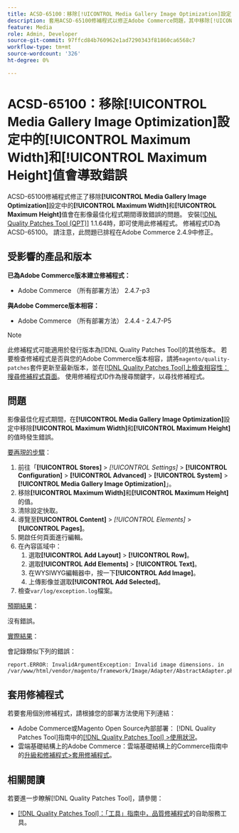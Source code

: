 ```yaml
---
title: ACSD-65100：移除[!UICONTROL Media Gallery Image Optimization]設定中的[!UICONTROL Maximum Width]和[!UICONTROL Maximum Height]值會導致錯誤
description: 套用ACSD-65100修補程式以修正Adobe Commerce問題，其中移除[!UICONTROL Media Gallery Image Optimization]設定中的[!UICONTROL Maximum Width]和[!UICONTROL Maximum Height]值會在影像最佳化程式期間導致錯誤。
feature: Media
role: Admin, Developer
source-git-commit: 97ffcd84b760962e1ad7290343f81860ca6568c7
workflow-type: tm+mt
source-wordcount: '326'
ht-degree: 0%

---
```



# ACSD-65100：移除[!UICONTROL Media Gallery Image Optimization]設定中的[!UICONTROL Maximum Width]和[!UICONTROL Maximum Height]值會導致錯誤

ACSD-65100修補程式修正了移除&#x200B;**[!UICONTROL Media Gallery Image Optimization]**&#x200B;設定中的&#x200B;**[!UICONTROL Maximum Width]**&#x200B;和&#x200B;**[!UICONTROL Maximum Height]**&#x200B;值會在影像最佳化程式期間導致錯誤的問題。 安裝[[!DNL Quality Patches Tool (QPT)]](/help/tools/quality-patches-tool/quality-patches-tool-to-self-serve-quality-patches.md) 1.1.64時，即可使用此修補程式。 修補程式ID為ACSD-65100。 請注意，此問題已排程在Adobe Commerce 2.4.9中修正。

## 受影響的產品和版本

**已為Adobe Commerce版本建立修補程式：**

* Adobe Commerce （所有部署方法） 2.4.7-p3

**與Adobe Commerce版本相容：**

* Adobe Commerce （所有部署方法） 2.4.4 - 2.4.7-P5

>[!NOTE]
>
>此修補程式可能適用於發行版本為[!DNL Quality Patches Tool]的其他版本。 若要檢查修補程式是否與您的Adobe Commerce版本相容，請將`magento/quality-patches`套件更新至最新版本，並在[[!DNL Quality Patches Tool]上檢查相容性：搜尋修補程式頁面](https://experienceleague.adobe.com/tools/commerce-quality-patches/index.html?lang=zh-Hant)。 使用修補程式ID作為搜尋關鍵字，以尋找修補程式。

## 問題

影像最佳化程式期間，在&#x200B;**[!UICONTROL Media Gallery Image Optimization]**&#x200B;設定中移除&#x200B;**[!UICONTROL Maximum Width]**&#x200B;和&#x200B;**[!UICONTROL Maximum Height]**&#x200B;的值時發生錯誤。

<u>要再現的步驟</u>：

1. 前往「**[!UICONTROL Stores]** > *[!UICONTROL Settings]* > **[!UICONTROL Configuration]** > **[!UICONTROL Advanced]** > **[!UICONTROL System]** > **[!UICONTROL Media Gallery Image Optimization]**」。
1. 移除&#x200B;**[!UICONTROL Maximum Width]**&#x200B;和&#x200B;**[!UICONTROL Maximum Height]**&#x200B;的值。
1. 清除設定快取。
1. 導覽至&#x200B;**[!UICONTROL Content]** > *[!UICONTROL Elements]* > **[!UICONTROL Pages]**。
1. 開啟任何頁面進行編輯。
1. 在內容區域中：
   1. 選取&#x200B;**[!UICONTROL Add Layout]** > **[!UICONTROL Row]**。
   1. 選取&#x200B;**[!UICONTROL Add Elements]** > **[!UICONTROL Text]**。
   1. 在WYSIWYG編輯器中，按一下&#x200B;**[!UICONTROL Add Image]**。
   1. 上傳影像並選取&#x200B;**[!UICONTROL Add Selected]**。
1. 檢查`var/log/exception.log`檔案。

<u>預期結果</u>：

沒有錯誤。

<u>實際結果</u>：

會記錄類似下列的錯誤：

```
report.ERROR: InvalidArgumentException: Invalid image dimensions. in /var/www/html/vendor/magento/framework/Image/Adapter/AbstractAdapter.php:630
```

## 套用修補程式

若要套用個別修補程式，請根據您的部署方法使用下列連結：

* Adobe Commerce或Magento Open Source內部部署： [!DNL Quality Patches Tool]指南中的[[!DNL Quality Patches Tool] >使用狀況](/help/tools/quality-patches-tool/usage.md)。
* 雲端基礎結構上的Adobe Commerce：雲端基礎結構上的Commerce指南中的[升級和修補程式>套用修補程式](https://experienceleague.adobe.com/docs/commerce-cloud-service/user-guide/develop/upgrade/apply-patches.html?lang=zh-Hant)。

## 相關閱讀

若要進一步瞭解[!DNL Quality Patches Tool]，請參閱：

* [[!DNL Quality Patches Tool]：「工具」指南中，品質修補程式](/help/tools/quality-patches-tool/quality-patches-tool-to-self-serve-quality-patches.md)的自助服務工具。
